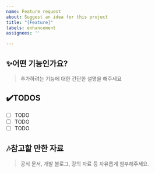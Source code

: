 ```yaml
---
name: Feature request
about: Suggest an idea for this project
title: "[Feature]"
labels: enhancement
assignees: ''

---
```


## ✨어떤 기능인가요?
> 추가하려는 기능에 대한 간단한 설명을 해주세요

## ✔️TODOS
- [ ] TODO
- [ ] TODO
- [ ] TODO

## 🎶참고할 만한 자료
> 공식 문서, 개발 블로그, 강의 자료 등 자유롭게 첨부해주세요.
